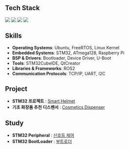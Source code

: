 <div align="left">

## Tech Stack  

<img src="https://img.shields.io/badge/c++-00599C?style=for-the-badge&logo=c%2B%2B&logoColor=white">
<img src="https://img.shields.io/badge/C-A8B9CC?style=for-the-badge&logo=C&logoColor=white">
<img src="https://img.shields.io/badge/Python-3776AB?style=for-the-badge&logo=Python&logoColor=white">
<img src="https://img.shields.io/badge/linux-FCC624?style=for-the-badge&logo=linux&logoColor=black">

</div>

<div align="left">

## Skills  

- **Operating Systems**: Ubuntu, FreeRTOS, Linux Kernel  
- **Embedded Systems**: STM32, ATmega128, Raspberry Pi  
- **BSP & Drivers**: Bootloader, Device Driver, U-Boot  
- **Tools**: STM32CubeIDE, QtCreator  
- **Libraries & Frameworks**: ROS2  
- **Communication Protocols**: TCP/IP, UART, I2C

</div>

<div align="left">

## Project  
- **STM32 프로젝트** : [Smart Helmet](https://github.com/oohminji/MiniProject_Helmet)
- **기초 화장품 추천 디스펜서** : [Cosmetics Dispenser](https://github.com/oohminji/intel-project)

</div>

<div align="left">

## Study
- **STM32 Peripheral** : [신호등 제어](https://github.com/oohminji/STM32-Peripheral)
- **STM32 BootLoader** : [부트로더](https://github.com/oohminji/STM_BootLoader)


